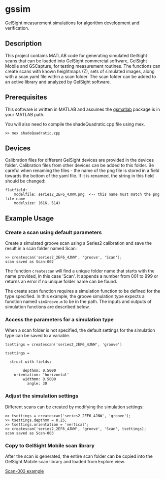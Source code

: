 # gssim
GelSight measurement simulations for algorithm development and verification.

## Description 

This project contains MATLAB code for generating simulated GelSight scans that can be loaded into GelSight commercial software, GelSight Mobile and GSCapture, for testing measurement routines. The functions can create scans with known heightmaps (Z), sets of simulated images, along with a scan.yaml file within a scan folder. The scan folder can be added to an active library and analyzed by GelSight software.

## Prerequisites

This software is written in MATLAB and assumes the [gsmatlab](https://github.com/gelsightinc/gsmatlab) package is in your MATLAB path.

You will also need to compile the shadeQuadratic.cpp file using mex. 
```
>> mex shadeQuadratic.cpp
```

## Devices

Calibration files for different GelSight devices are provided in the devices
folder. Calibration files from other devices can be added to this folder. Be
careful when renaming the files - the name of the png file is stored in a field
towards the bottom of the yaml file.  If it is renamed, the string in this field
should be changed:
```
flatfield: 
    modelfile: series2_2EF6_4JNW.png  <-- this name must match the png file name
    modelsize: (616, 514)
```

## Example Usage

### Create a scan using default parameters
Create a simulated groove scan using a Series2 calibration and save the result
in a scan folder named Scan:
```
>> createscan('series2_2EF6_4JNW', 'groove', 'Scan');
scan saved as Scan-002
```
The function `createscan` will find a unique folder name that starts with the
name provided, in this case 'Scan'. It appends a number from 001 to 999 or
returns an error if no unique folder name can be found. 

The create scan function requires a simulation function to be defined for the
type specified. In this example, the groove simulation type expects a function
named `simGroove.m` to be in the path. The inputs and outputs of simulation
functions are described below. 

### Access the parameters for a simulation type
When a scan folder is not specified, the default settings for the simulation type can be saved to a variable.
```
tsettings = createscan('series2_2EF6_4JNW', 'groove')

tsettings = 

  struct with fields:

        depthmm: 0.5000
    orientation: 'horizontal'
        widthmm: 0.5000
          angle: 30
```

### Adjust the simulation settings

Different scans can be created by modifying the simulation settings:
```
>> tsettings = createscan('series2_2EF6_4JNW', 'groove');
>> tsettings.depthmm = 0.25;
>> tsettings.orientation = 'vertical';
>> createscan('series2_2EF6_4JNW', 'groove', 'Scan', tsettings);
scan saved as Scan-003
```

### Copy to GelSight Mobile scan library

After the scan is generated, the entire scan folder can be copied into the GelSight Mobile scan library and loaded from Explore view. 

[Scan-003 example](resources/gelsight-mobile-scan-003.jpg)

